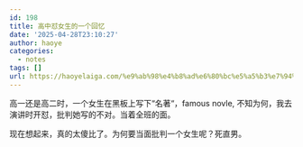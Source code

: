```yaml
---
id: 198
title: 高中怼女生的一个回忆
date: '2025-04-28T23:10:27'
author: haoye
categories:
  - notes
tags: []
url: https://haoyelaiga.com/%e9%ab%98%e4%b8%ad%e6%80%bc%e5%a5%b3%e7%94%9f%e7%9a%84%e4%b8%80%e4%b8%aa%e5%9b%9e%e5%bf%86/
---
```


高一还是高二时，一个女生在黑板上写下“名著“，famous novle, 不知为何，我去演讲时开怼，批判她写的不对。当着全班的面。

现在想起来，真的太傻比了。为何要当面批判一个女生呢？死直男。
